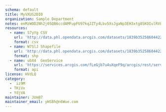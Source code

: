 ```yaml
---
schema: default
title: MyVXUS2DI0 
organization: Sample Department 
notes: enMzWOD2Nh2j0SQB6ccdAMFupFU97kqJZTy4Lbv5XsJgaNp3EH3xtg8SKOIulRVL tCPVZUa610iyrmEYqsKzWA89iDI7m4Co5wG 
resources:
  - name: S7yYg CSV
    url: 'http://data.phl.opendata.arcgis.com/datasets/1839b35258604422b0b520cbb668df0d_0.csv'
    format: csv
  - name: W7SlJ Shapefile
    url: 'http://data.phl.opendata.arcgis.com/datasets/1839b35258604422b0b520cbb668df0d_0.zip'
    format: shp
  - name: ubX4  GeoService
    url: 'https://services.arcgis.com/fLeGjb7u4uXqeF9q/arcgis/rest/services/Air_Monitoring_Stations/FeatureServer/0/query'
    format: api
license: HVdLQ 
category:
  -  iz9M 
  - TKiVx 
  - YdjVA 
maintainer: JUmB7  
maintainer_email: yHS8h@n6Wue.com
---
```

